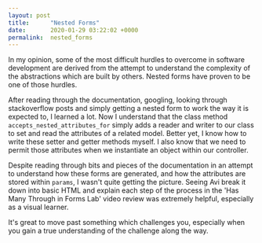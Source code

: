 ```yaml
---
layout: post
title:      "Nested Forms"
date:       2020-01-29 03:22:02 +0000
permalink:  nested_forms
---
```



In my opinion, some of the most difficult hurdles to overcome in software development are derived from the attempt to understand the complexity of the abstractions which are built by others. Nested forms have proven to be one of those hurdles.

After reading through the documentation, googling, looking through stackoverflow posts and simply getting a nested form to work the way it is expected to, I learned a lot. Now I understand that the class method `accepts_nested_attributes_for` simply adds a reader and writer to our class to set and read the attributes of a related model. Better yet, I know how to write these setter and getter methods myself. I also know that we need to permit those attributes when we instantiate an object within our controller.

Despite reading through bits and pieces of the documentation in an attempt to understand how these forms are generated, and how the attributes are stored within `params`, I wasn't quite getting the picture. Seeing Avi break it down into basic HTML and explain each step of the process in the 'Has Many Through in Forms Lab' video review was extremely helpful, especially as a visual learner.

It's great to move past something which challenges you, especially when you gain a true understanding of the challenge along the way.
